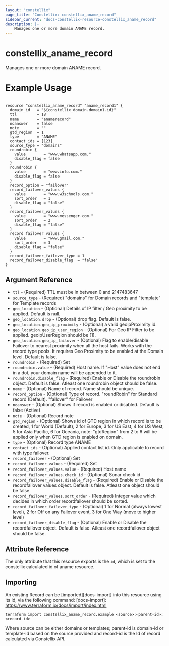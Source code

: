 ```yaml
---
layout: "constellix"
page_title: "Constellix: constellix_aname_record"
sidebar_current: "docs-constellix-resource-constellix_aname_record"
description: |-
    Manages one or more domain ANAME record.
---
```

# constellix_aname_record #
Manages one or more domain ANAME record.

# Example Usage #
```hcl
        
resource "constellix_aname_record" "aname_record1" {
  domain_id   = "${constellix_domain.domain1.id}"
  ttl         = 18
  name        = "anamerecord"
  noanswer    = false
  note        = ""
  gtd_region  = 1
  type        = "ANAME"
  contact_ids = [123]
  source_type = "domains"
  roundrobin {
    value        = "www.whatsapp.com."
    disable_flag = false
  }
  roundrobin {
    value        = "www.info.com."
    disable_flag = false
  }
  record_option = "failover"
  record_failover_values {
    value        = "www.w3schools.com."
    sort_order   = 1
    disable_flag = "false"
  }
  record_failover_values {
    value        = "www.messenger.com."
    sort_order   = 2
    disable_flag = "false"
  }
  record_failover_values {
    value        = "www.gmail.com."
    sort_order   = 3
    disable_flag = "false"
  }
  record_failover_failover_type = 1
  record_failover_disable_flag  = "false"
}

```

## Argument Reference ##
* `ttl` - (Required) TTL must be in between 0 and 2147483647
* `source_type` - (Required) "domains" for Domain records and "template" for Template records
* `geo_location` - (Optional) Details of IP filter / Geo proximity to be applied. Default is null.
* `geo_location.drop` - (Optional) drop flag. Default is false.
* `geo_location.geo_ip_proximity` - (Optional) a valid geoipProximity id.
* `geo_location.geo_ip_user_region` - (Optional) For Geo IP Filter to be applied. geoipUserRegion should be [1].
* `geo_location.geo_ip_failover` - (Optional) Flag to enable/disable Failover to nearest proximity when all the host fails. Works with the record type pools. It requires Geo Proximity to be enabled at the Domain level. Default is false. 
* `roundrobin` - (Required) Set
* `roundrobin.value` - (Required) Host name. If "Host" value does not end in a dot, your domain name will be appended to it.
* `roundrobin.disable_flag` - (Required) Enable or Disable the roundrobin object. Default is false. Atleast one roundrobin object should be false.
* `name` - (Optional) Name of record. Name should be unique.
* `record_option` - (Optional) Type of record. "roundRobin" for Standard record (Default). "failover" for Failover
* `noanswer` - (Optional) Shows if record is enabled or disabled. Default is false (Active)
* `note` - (Optional) Record note
* `gtd_region` - (Optional) Shows id of GTD region in which record is to be created, 1 for World (Default), 2 for Europe, 3 for US East, 4 for US West, 5 for Asia Pacific, 6 for Oceania, note: "gtdRegion" from 2 to 6 will be applied only when GTD region is enabled on domain.
* `type` - (Optional) Record type ANAME
* `contact_ids` - (Optional) Applied contact list id. Only applicable to record with type failover.
* `record_failover` - (Optional) Set
* `record_failover_values` - (Required) Set
* `record_failover_values.value` - (Required) Host name
* `record_failover_values.check_id` - (Optional) Sonar check id
* `record_failover_values.disable_flag` - (Required) Enable or Disable the recordfailover values object. Default is false. Atleast one object should be false.
* `record_failover_values.sort_order` - (Required) Integer value which decides in which order recordfailover should be sorted.
* `record_failover_failover_type` - (Optional) 1 for Normal (always lowest level), 2 for Off on any Failover event, 3 for One Way (move to higher level)
* `record_failover_disable_flag` - (Optional) Enable or Disable the recordfailover object. Default is false. Atleast one recordfailover object should be false.

## Attribute Reference ##
The only attribute that this resource exports is the `id`, which is set to the constellix calculated id of aname resource.

## Importing ##

An existing Record can be [imported][docs-import] into this resource using its Id, via the following command:
[docs-import]: https://www.terraform.io/docs/import/index.html


```
terraform import constellix_aname_record.example <source>:<parent-id>:<record-id>
```

Where source can be either domains or templates; parent-id is domain-id or template-id based on the source provided and record-id is the Id of record calculated via Constellix API.
